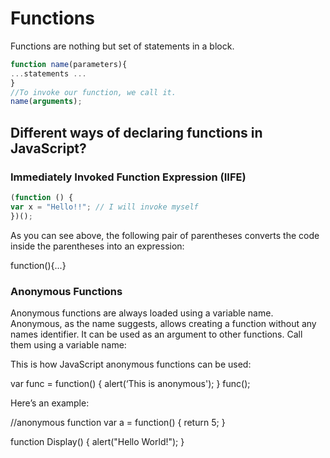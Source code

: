 # Functions

Functions are nothing but set of statements in a block.
```javascript
function name(parameters){
...statements ...
}
//To invoke our function, we call it.
name(arguments);
```




## Different ways of declaring functions in JavaScript?


### Immediately Invoked Function Expression (IIFE)
```javascript
(function () {  
var x = "Hello!!"; // I will invoke myself  
})();
```
As you can see above, the following pair of parentheses converts the code inside the parentheses into an expression:

function(){...}


### Anonymous Functions

Anonymous functions are always loaded using a variable name. Anonymous, as the name suggests, allows creating a function without any names identifier. It can be used as an argument to other functions. Call them using a variable name:

This is how JavaScript anonymous functions can be used:

var func = function() {
   alert(‘This is anonymous');
}
func();

Here’s an example:

//anonymous function
var a = function() {
   return 5;
}

function Display()
      {
         alert("Hello World!");
      }
<!--stackedit_data:
eyJoaXN0b3J5IjpbLTE5MTA2MTQ3ODAsMTgwMjI0OTIxNCwxOD
UyODUxNjY0LDEzODU1MTk4NzksLTc0MjIwMTU0XX0=
-->